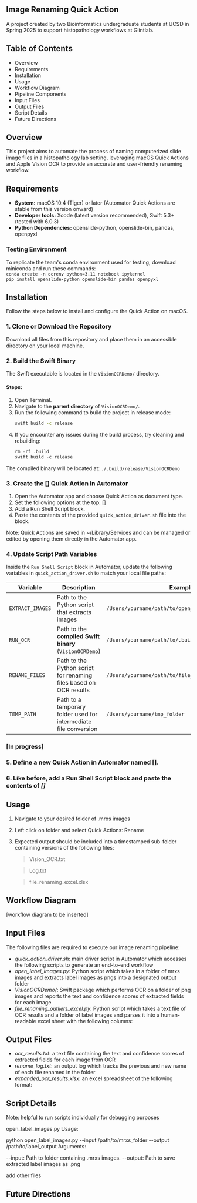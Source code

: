## Image Renaming Quick Action
A project created by two Bioinformatics undergraduate students at UCSD in Spring 2025 to support histopathology workflows at Glintlab.

## Table of Contents
- Overview
- Requirements
- Installation
- Usage
- Workflow Diagram
- Pipeline Components
- Input Files
- Output Files
- Script Details
- Future Directions

## Overview
This project aims to automate the process of naming computerized slide image files in a histopathology lab setting, leveraging macOS Quick Actions and Apple Vision OCR to provide an accurate and user-friendly renaming workflow.

## Requirements
- **System:** macOS 10.4 (Tiger) or later (Automator Quick Actions are stable from this version onward)
- **Developer tools:** Xcode (latest version recommended), Swift 5.3+ (tested with 6.0.3)
- **Python Dependencies:** openslide-python, openslide-bin, pandas, openpyxl

### Testing Environment
To replicate the team's conda environment used for testing, download miniconda and run these commands: <br>
`conda create -n ocrenv python=3.11 notebook ipykernel` <br>
`pip install openslide-python openslide-bin pandas openpyxl` <br>

## Installation
Follow the steps below to install and configure the Quick Action on macOS.

### 1. Clone or Download the Repository
Download all files from this repository and place them in an accessible directory on your local machine.

### 2. Build the Swift Binary
The Swift executable is located in the `VisionOCRDemo/` directory.

#### Steps:
1. Open Terminal.
2. Navigate to the **parent directory** of `VisionOCRDemo/`.
3. Run the following command to build the project in release mode:
   ```bash
   swift build -c release
4. If you encounter any issues during the build process, try cleaning and rebuilding:
   ```swift package clean
   rm -rf .build
   swift build -c release

The compiled binary will be located at:
`./.build/release/VisionOCRDemo`

### 3. Create the [] Quick Action in Automator
1. Open the Automator app and choose Quick Action as document type.
2. Set the following options at the top: []
3. Add a Run Shell Script block.
4. Paste the contents of the provided `quick_action_driver.sh` file into the block.

Note: Quick Actions are saved in ~/Library/Services and can be managed or edited by opening them directly in the Automator app.

### 4. Update Script Path Variables

Inside the `Run Shell Script` block in Automator, update the following variables in `quick_action_driver.sh` to match your local file paths:

| Variable         | Description                                                       | Example Path                                                      |
|------------------|-------------------------------------------------------------------|--------------------------------------------------------------------|
| `EXTRACT_IMAGES` | Path to the Python script that extracts images                    | `/Users/yourname/path/to/open_label_images.py`                     |
| `RUN_OCR`        | Path to the **compiled Swift binary** (`VisionOCRDemo`)           | `/Users/yourname/path/to/.build/release/VisionOCRDemo`            |
| `RENAME_FILES`   | Path to the Python script for renaming files based on OCR results | `/Users/yourname/path/to/file_renaming_outliers_excel.py`         |
| `TEMP_PATH`      | Path to a temporary folder used for intermediate file conversion  | `/Users/yourname/tmp_folder`                                      |

### [In progress]
### 5. Define a new Quick Action in Automator named [].
### 6. Like before, add a Run Shell Script block and paste the contents of *[]*


## Usage
1. Navigate to your desired folder of .mrxs images
2. Left click on folder and select Quick Actions: Rename
3. Expected output should be included into a timestamped sub-folder containing versions of the following files:
   > Vision_OCR.txt
   
   > Log.txt
   
   > file_renaming_excel.xlsx

## Workflow Diagram
[workflow diagram to be inserted]

## Input Files
The following files are required to execute our image renaming pipeline:
- *quick_action_driver.sh*: main driver script in Automator which accesses the following scripts to generate an end-to-end workflow
- *open_label_images.py*: Python script which takes in a folder of mrxs images and extracts label images as pngs into a designated output folder 
- *VisionOCRDemo/*: Swift package which performs OCR on a folder of png images and reports the text and confidence scores of extracted fields for each image
- *file_renaming_outliers_excel.py*: Python script which takes a text file of OCR results and a folder of label images and parses it into a human-readable excel sheet with the following columns:

## Output Files
- *ocr_results.txt*: a text file containing the text and confidence scores of extracted fields for each image from OCR
- *rename_log.txt*: an output log which tracks the previous and new name of each file renamed in the folder
- *expanded_ocr_results.xlsx*: an excel spreadsheet of the following format:
   
## Script Details
Note: helpful to run scripts individually for debugging purposes

open_label_images.py
Usage:

python open_label_images.py --input /path/to/mrxs_folder --output /path/to/label_output
Arguments:

--input: Path to folder containing .mrxs images.
--output: Path to save extracted label images as .png

add other files

## Future Directions

